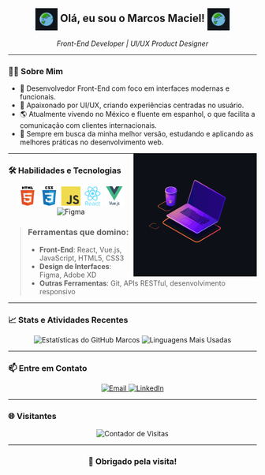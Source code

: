 <h2 align="center">
  <img align="center" src="./imagem/world.gif" width="45" />
  Olá, eu sou o Marcos Maciel!
  <img align="center" src="./imagem/world.gif" width="45" />
</h2>

<p align="center">
  <em>Front-End Developer | UI/UX Product Designer</em>
</p>

---

### 👨‍💻 Sobre Mim

- 💼 Desenvolvedor Front-End com foco em interfaces modernas e funcionais.
- 🎨 Apaixonado por UI/UX, criando experiências centradas no usuário.
- 🌎 Atualmente vivendo no México e fluente em espanhol, o que facilita a comunicação com clientes internacionais.
- 🚀 Sempre em busca da minha melhor versão, estudando e aplicando as melhores práticas no desenvolvimento web.

<img align="right" src="./imagem/ani.gif" width="250" alt="Animação ilustrativa" />

---

### 🛠️ Habilidades e Tecnologias

<p align="center">
  <img src="https://raw.githubusercontent.com/devicons/devicon/master/icons/html5/html5-original-wordmark.svg" alt="HTML5" width="40" height="40" />
  <img src="https://raw.githubusercontent.com/devicons/devicon/master/icons/css3/css3-original-wordmark.svg" alt="CSS3" width="40" height="40" />
  <img src="https://raw.githubusercontent.com/devicons/devicon/master/icons/javascript/javascript-original.svg" alt="JavaScript" width="40" height="40" />
  <img src="https://raw.githubusercontent.com/devicons/devicon/master/icons/react/react-original-wordmark.svg" alt="React" width="40" height="40" />
  <img src="https://raw.githubusercontent.com/devicons/devicon/master/icons/vuejs/vuejs-original-wordmark.svg" alt="Vue.js" width="40" height="40" />
  <img src="https://www.vectorlogo.zone/logos/figma/figma-icon.svg" alt="Figma" width="40" height="40" />
</p>

> ### Ferramentas que domino:
> - **Front-End**: React, Vue.js, JavaScript, HTML5, CSS3
> - **Design de Interfaces**: Figma, Adobe XD
> - **Outras Ferramentas**: Git, APIs RESTful, desenvolvimento responsivo

---

### 📈 Stats e Atividades Recentes

<p align="center">
  <img height="180em" src="https://github-readme-stats.vercel.app/api?username=Marcos26-tech&show_icons=true&theme=radical&include_all_commits=true&count_private=true" alt="Estatísticas do GitHub Marcos" />
  <img height="180em" src="https://github-readme-stats.vercel.app/api/top-langs/?username=Marcos26-tech&layout=compact&langs_count=7&theme=radical" alt="Linguagens Mais Usadas" />
</p>

---

### 📫 Entre em Contato

<p align="center">
  <a href="mailto:markomaciell@gmail.com" target="blank">
    <img src="https://upload.wikimedia.org/wikipedia/commons/7/7e/Gmail_icon_%282020%29.svg" alt="Email" height="30" width="40" />
  </a>
  <a href="https://www.linkedin.com/in/bymaciel/" target="blank">
    <img src="https://raw.githubusercontent.com/rahuldkjain/github-profile-readme-generator/master/src/images/icons/Social/linked-in-alt.svg" alt="LinkedIn" height="30" width="40" />
  </a>
</p>

---

### 🌐 Visitantes

<p align="center">
  <img src="https://komarev.com/ghpvc/?username=Marcos26-tech&label=Profile%20views&color=0e75b6&style=flat" alt="Contador de Visitas" />
</p>

---

<h3 align="center">👋 Obrigado pela visita!</h3>
